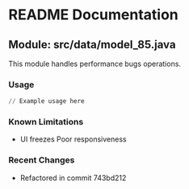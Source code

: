 # README Documentation

## Module: src/data/model_85.java

This module handles performance bugs operations.

### Usage

```python
// Example usage here
```

### Known Limitations

- UI freezes Poor responsiveness

### Recent Changes

- Refactored in commit 743bd212
